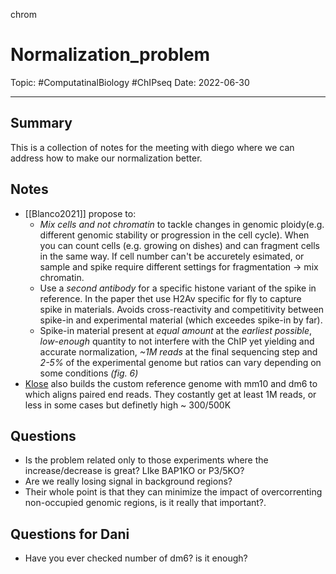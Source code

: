 chrom
# Normalization_problem
Topic: #ComputatinalBiology #ChIPseq 
Date: 2022-06-30

---

## Summary
This is a collection of notes for the meeting with diego where we can address how to make  our normalization better.

## Notes
- [[Blanco2021]] propose to:
	- *Mix cells and not chromatin* to tackle changes in genomic ploidy(e.g. different genomic stability or progression in the cell cycle). When you can count cells (e.g. growing on dishes) and can fragment cells in the same way. If cell number can't be accuretely esimated, or sample and spike require different settings for fragmentation -> mix chromatin.
	- Use a *second antibody* for a specific histone variant of the spike in reference. In the paper thet use H2Av specific for fly to capture spike in materials. Avoids cross-reactivity and competitivity between spike-in and experimental material (which exceedes spike-in by far).
	- Spike-in material present at *equal amount* at the *earliest possible*, *low-enough* quantity to not interfere with the ChIP yet yielding and accurate normalization, *~1M reads* at the final sequencing step and *2-5%* of the experimental genome but ratios can vary depending on some conditions *(fig. 6)*
- [Klose](https://www.nature.com/articles/s41594-021-00661-y#MOESM3) also builds the custom reference genome with mm10 and dm6 to which aligns paired end reads. They costantly get at least 1M reads, or less in some cases but definetly high ~ 300/500K


## Questions
- Is the problem related only to those experiments where the increase/decrease is great? LIke BAP1KO or P3/5KO?
- Are we really losing signal in background regions?
- Their whole point is that they can minimize the impact of overcorrenting non-occupied genomic regions, is it really that important?.


## Questions for Dani
- Have you ever checked number of dm6? is it enough? 



